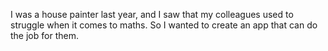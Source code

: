 I was a house painter last year, and I saw that my colleagues used to struggle when it comes to maths.
So I wanted to create an app that can do the job for them.
